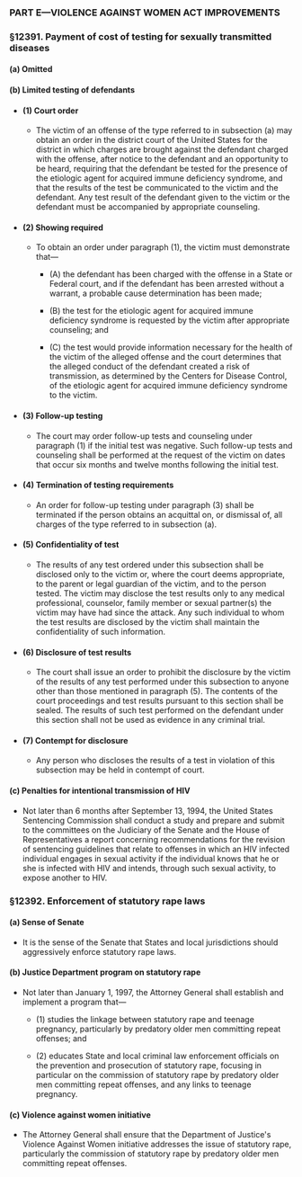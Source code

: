 ### PART E—VIOLENCE AGAINST WOMEN ACT IMPROVEMENTS

### §12391. Payment of cost of testing for sexually transmitted diseases
#### (a) Omitted
#### (b) Limited testing of defendants
* #### (1) Court order
  * The victim of an offense of the type referred to in subsection (a) may obtain an order in the district court of the United States for the district in which charges are brought against the defendant charged with the offense, after notice to the defendant and an opportunity to be heard, requiring that the defendant be tested for the presence of the etiologic agent for acquired immune deficiency syndrome, and that the results of the test be communicated to the victim and the defendant. Any test result of the defendant given to the victim or the defendant must be accompanied by appropriate counseling.

* #### (2) Showing required
  * To obtain an order under paragraph (1), the victim must demonstrate that—

    * (A) the defendant has been charged with the offense in a State or Federal court, and if the defendant has been arrested without a warrant, a probable cause determination has been made;

    * (B) the test for the etiologic agent for acquired immune deficiency syndrome is requested by the victim after appropriate counseling; and

    * (C) the test would provide information necessary for the health of the victim of the alleged offense and the court determines that the alleged conduct of the defendant created a risk of transmission, as determined by the Centers for Disease Control, of the etiologic agent for acquired immune deficiency syndrome to the victim.

* #### (3) Follow-up testing
  * The court may order follow-up tests and counseling under paragraph (1) if the initial test was negative. Such follow-up tests and counseling shall be performed at the request of the victim on dates that occur six months and twelve months following the initial test.

* #### (4) Termination of testing requirements
  * An order for follow-up testing under paragraph (3) shall be terminated if the person obtains an acquittal on, or dismissal of, all charges of the type referred to in subsection (a).

* #### (5) Confidentiality of test
  * The results of any test ordered under this subsection shall be disclosed only to the victim or, where the court deems appropriate, to the parent or legal guardian of the victim, and to the person tested. The victim may disclose the test results only to any medical professional, counselor, family member or sexual partner(s) the victim may have had since the attack. Any such individual to whom the test results are disclosed by the victim shall maintain the confidentiality of such information.

* #### (6) Disclosure of test results
  * The court shall issue an order to prohibit the disclosure by the victim of the results of any test performed under this subsection to anyone other than those mentioned in paragraph (5). The contents of the court proceedings and test results pursuant to this section shall be sealed. The results of such test performed on the defendant under this section shall not be used as evidence in any criminal trial.

* #### (7) Contempt for disclosure
  * Any person who discloses the results of a test in violation of this subsection may be held in contempt of court.

#### (c) Penalties for intentional transmission of HIV
* Not later than 6 months after September 13, 1994, the United States Sentencing Commission shall conduct a study and prepare and submit to the committees on the Judiciary of the Senate and the House of Representatives a report concerning recommendations for the revision of sentencing guidelines that relate to offenses in which an HIV infected individual engages in sexual activity if the individual knows that he or she is infected with HIV and intends, through such sexual activity, to expose another to HIV.

### §12392. Enforcement of statutory rape laws
#### (a) Sense of Senate
* It is the sense of the Senate that States and local jurisdictions should aggressively enforce statutory rape laws.

#### (b) Justice Department program on statutory rape
* Not later than January 1, 1997, the Attorney General shall establish and implement a program that—

  * (1) studies the linkage between statutory rape and teenage pregnancy, particularly by predatory older men committing repeat offenses; and

  * (2) educates State and local criminal law enforcement officials on the prevention and prosecution of statutory rape, focusing in particular on the commission of statutory rape by predatory older men committing repeat offenses, and any links to teenage pregnancy.

#### (c) Violence against women initiative
* The Attorney General shall ensure that the Department of Justice's Violence Against Women initiative addresses the issue of statutory rape, particularly the commission of statutory rape by predatory older men committing repeat offenses.
